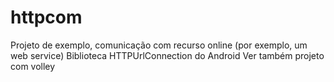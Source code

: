 # httpcom


Projeto de exemplo, comunicação com recurso online (por exemplo, um web service) 
Biblioteca HTTPUrlConnection do Android
Ver também projeto com volley
